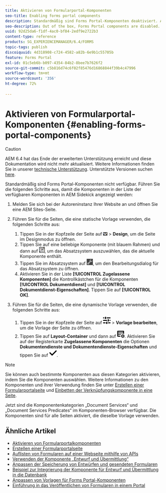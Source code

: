 ```yaml
---
title: Aktivieren von Formularportal-Komponenten
seo-title: Enabling forms portal components
description: Standardmäßig sind Forms Portal-Komponenten deaktiviert. Aktivieren Sie die Gruppen Document Services und Document Services Predicates , um Forms Portal-Komponenten zu aktivieren.
seo-description: Out of the box, Forms Portal components are disabled. Enable Document Services and Document Services Predicates groups to enable Forms Portal components.
uuid: 92d25da6-f1df-4ac0-bf84-2edf9e2722b3
content-type: reference
products: SG_EXPERIENCEMANAGER/6.4/FORMS
topic-tags: publish
discoiquuid: 4d318908-c724-4582-a82b-6e9b1c55705b
feature: Forms Portal
exl-id: 01c5eb6b-b097-4354-84b2-8bee7b7626f2
source-git-commit: c5b816d74c6f02f85476d16868844f39b4c47996
workflow-type: tm+mt
source-wordcount: '356'
ht-degree: 72%

---
```


# Aktivieren von Formularportal-Komponenten {#enabling-forms-portal-components}

>[!CAUTION]
>
>AEM 6.4 hat das Ende der erweiterten Unterstützung erreicht und diese Dokumentation wird nicht mehr aktualisiert. Weitere Informationen finden Sie in unserer [technische Unterstützung](https://helpx.adobe.com/de/support/programs/eol-matrix.html). Unterstützte Versionen suchen [here](https://experienceleague.adobe.com/docs/?lang=de).

Standardmäßig sind Forms Portal-Komponenten nicht verfügbar. Führen Sie die folgenden Schritte aus, damit die Komponenten in der Liste der verfügbaren Komponenten in AEM Sidekick angezeigt werden:

1. Melden Sie sich bei der Autoreninstanz Ihrer Website an und öffnen Sie eine AEM Sites-Seite.

1. Führen Sie für die Seiten, die eine statische Vorlage verwenden, die folgenden Schritte aus:

   1. Tippen Sie in der Kopfzeile der Seite auf ![canvas-drop-down](assets/canvas-drop-down.png) > **Design**, um die Seite im Designmodus zu öffnen.
   1. Tippen Sie auf eine beliebige Komponente (mit blauem Rahmen) und dann auf ![field-level](assets/field-level.png), um das Absatzsystem auszuwählen, das die aktuelle Komponente enthält.
   1. Tippen Sie im Absatzsystem auf ![settings_icon](assets/settings_icon.png), um den Bearbeitungsdialog für das Absatzsystem zu öffnen.
   1. Aktivieren Sie in der Liste **[!UICONTROL Zugelassene Komponenten]** die Kontrollkästchen für die Komponenten **[!UICONTROL Dokumentdienst]** und **[!UICONTROL Dokumentdienst-Eigenschaften]**. Tippen Sie auf **[!UICONTROL OK]**.

1. Führen Sie für die Seiten, die eine dynamische Vorlage verwenden, die folgenden Schritte aus:

   1. Tippen Sie in der Kopfzeile der Seite auf ![Eigenschaften](assets/properties.png) > **Vorlage bearbeiten**, um die Vorlage der Seite zu öffnen.
   1. Tippen Sie auf **Layout-Container** und dann auf ![FeedManagement](assets/FeedManagement.png). Aktivieren Sie auf der Registerkarte **Zugelassene Komponenten** die Optionen **Dokumentendienste und Dokumentendienste-Eigenschaften** und tippen Sie auf ![aem_6_3_forms_save](assets/aem_6_3_forms_save.png).

>[!NOTE]
>
>Sie können auch bestimmte Komponenten aus diesen Kategorien aktivieren, indem Sie die Komponenten auswählen. Weitere Informationen zu den Komponenten und ihrer Verwendung finden Sie unter [Erstellen einer Formularportalseite](/help/forms/using/creating-form-portal-page.md) und [Einbetten der Verknüpfungskomponente in eine Seite](/help/forms/using/embedding-link-component-page.md).

Jetzt sind die Komponentenkategorien „Document Services“ und „Document Services Predicates“ im Komponenten-Browser verfügbar. Die Komponenten sind für alle Seiten aktiviert, die dieselbe Vorlage verwenden.

## Ähnliche Artikel

* [Aktivieren von Formularportalkomponenten](/help/forms/using/enabling-forms-portal-components.md)
* [Erstellen einer Formularportalseite](/help/forms/using/creating-form-portal-page.md)
* [Auflisten von Formularen auf einer Webseite mithilfe von APIs](/help/forms/using/listing-forms-webpage-using-apis.md)
* [Verwenden der Komponente „Entwurf und Übermittlung“](/help/forms/using/draft-submission-component.md)
* [Anpassen der Speicherung von Entwürfen und gesendeten Formularen](/help/forms/using/draft-submission-component.md)
* [Beispiel zur Integrierung der Komponente für Entwurf und Übermittlung in die Datenbank](/help/forms/using/integrate-draft-submission-database.md)
* [Anpassen von Vorlagen für Forms Portal-Komponenten](/help/forms/using/customizing-templates-forms-portal-components.md)
* [Einführung in das Veröffentlichen von Formularen in einem Portal](/help/forms/using/introduction-publishing-forms.md)
